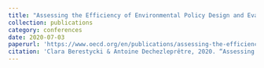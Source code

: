 ```yaml
---
title: "Assessing the Efficiency of Environmental Policy Design and Evaluation: Results from a 2018 Cross-country Survey"
collection: publications
category: conferences
date: 2020-07-03
paperurl: 'https://www.oecd.org/en/publications/assessing-the-efficiency-of-environmental-policy-design-and-evaluation-results-from-a-2018-cross-country-survey_482f8fbe-en.html'
citation: 'Clara Berestycki & Antoine Dechezleprêtre, 2020. “Assessing the efficiency of environmental policy design and evaluation: Results from a 2018 cross-country survey”, <i> OECD Economics Department Working Papers </i> No. 1611, OECD Publishing'
---
```

